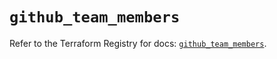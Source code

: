 # `github_team_members`

Refer to the Terraform Registry for docs: [`github_team_members`](https://registry.terraform.io/providers/integrations/github/6.0.1/docs/resources/team_members).
